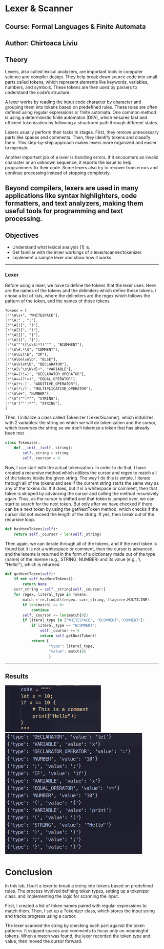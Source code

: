 # Lexer & Scanner

## Course: Formal Languages & Finite Automata  
## Author: Chirtoaca Liviu  

## Theory  
Lexers, also called lexical analyzers, are important tools in computer science and compiler design. They help break down source code into small parts called tokens, which represent elements like keywords, variables, numbers, and symbols. These tokens are then used by parsers to understand the code’s structure.

A lexer works by reading the input code character by character and grouping them into tokens based on predefined rules. These rules are often defined using regular expressions or finite automata. One common method is using a deterministic finite automaton (DFA), which ensures fast and efficient tokenization by following a structured path through different states.

Lexers usually perform their tasks in stages. First, they remove unnecessary parts like spaces and comments. Then, they identify tokens and classify them. This step-by-step approach makes lexers more organized and easier to maintain.

Another important job of a lexer is handling errors. If it encounters an invalid character or an unknown sequence, it reports the issue to help programmers fix their code. Some lexers also try to recover from errors and continue processing instead of stopping completely.

Beyond compilers, lexers are used in many applications like syntax highlighters, code formatters, and text analyzers, making them useful tools for programming and text processing.
---

## Objectives  
- Understand what lexical analysis [1] is.
- Get familiar with the inner workings of a lexer/scanner/tokenizer.
- Implement a sample lexer and show how it works.

---

### Lexer

Before using a lexer, we have to define the tokens that the lexer uses. Here are the names of the
tokens and the delimiters which define these tokens. I chose a list of lists, where the delimiters are the regex
which follows the pattern of the token, and the names of those tokens

```
Tokens = [
[r"\A\s+", "WHITESPACE"],
[r"\A;" , ";"],
[r"\A[(]", "("],
[r"\A[)]", ")"],
[r"\A[{]", "{"],
[r"\A[}]", "}"],
[r'\A"""([\s\S]*?)"""', "BCOMMENT"],
[r"\A\#.*\$", "COMMENT"],
[r"\A\bif\b", "IF"],
[r"\A\belse\b", "ELSE"],
[r"\A\blet\b", "DECLARATOR"],
[r"\A[\^\s\W\d]+", "VARIABLE"],
[r'\A=(?!=)', "DECLARATOR_OPERATOR"],
[r'\A==(?!=)', "EQUAL_OPERATOR"],
[r'\A[+\-]', "ADDITIVE_OPERATOR"],
[r'\A[*\/]', "MULTIPLICATIVE_OPERATOR"],
[r"\A\d+", "NUMBER"],
[r'\A"[^"]*"', "STRING"],
[r"\A'[^'']*'", "STRING"],
]
```

Then, I initialize a class called Tokenizer (Lexer/Scanner), which initializes with 2 variables: the
string on which we will do tokenization and the cursor, which traverses the string so we don’t tokenize a
token that has already been met

```py
class Tokenizer:
    def __init__(self, string):
        self._string = string
        self._coursor = 0
```

Now, I can start with the actual tokenization. In order to do that, I have created a recursive method
which utilizes the cursor and regex to match all of the tokens inside the given string. The way I do this
is simple. I iterate through all of the tokens and see if the current string starts the same way as any of the
tokens do. If it does, but it is a whitespace or comment, then that token is skipped by advancing the cursor
and calling the method recursively again. Thus, as the cursor is shifted and that token is jumped over, we
can start to search for the next token. But only after we have checked if there can be a next token by using
the getNextToken method, which checks if the cursor did not exceed the length of the string. If yes, then
break out of the recursive loop.

```py
def hasMoreTokens(self):
    return self._coursor < len(self._string)
```

Then again, we can iterate through all of the tokens, and if the next token is found but it is not a
whitespace or comment, then the cursor is advanced, and the lexeme is returned in the form of a dictionary
made out of the type (name) of the lexeme (e.g., STRING, NUMBER) and its value (e.g., 1, ”Hello!”),
which is returned.

```py
def getNextToken(self):
    if not self.hasMoreTokens():
        return None
    curr_string = self._string[self._coursor:]
    for regex, literal_type in Tokens:
        match = re.findall(regex, curr_string, flags=re.MULTILINE)
        if len(match) == 0:
            continue
        self._coursor += len(match[0])
        if literal_type in ["WHITESPACE", "BCOMMENT","COMMENT"]:
            if literal_type == "BCOMMENT":
                self._coursor += 6
                return self.getNextToken()
            return {
                    "type": literal_type,
                    "value": match[0]
                    }
```

---
## Results
![Consola](/Images/lexer-code.png)
![Consola2](/Images/lexer.png)

# Conclusion

In this lab, I built a lexer to break a string into tokens based on predefined rules. The process involved defining token types, setting up a tokenizer class, and implementing the logic for scanning the input.

First, I created a list of token names paired with regular expressions to match them. Then, I set up a Tokenizer class, which stores the input string and tracks progress using a cursor.

The lexer scanned the string by checking each part against the token patterns. It skipped spaces and comments to focus only on meaningful tokens. When a match was found, the lexer recorded the token type and value, then moved the cursor forward.